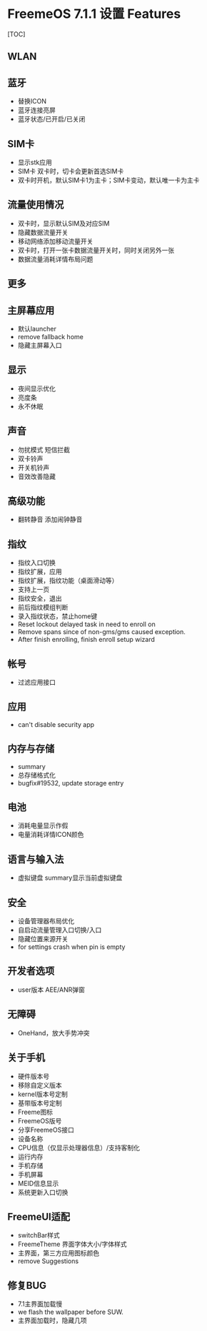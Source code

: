 # FreemeOS 7.1.1 设置 Features

[TOC]

## WLAN


## 蓝牙
- 替换ICON
- 蓝牙连接亮屏
- 蓝牙状态/已开启/已关闭

## SIM卡
- 显示stk应用
- SIM卡 双卡时，切卡会更新首选SIM卡
- 双卡时开机，默认SIM卡1为主卡；SIM卡变动，默认唯一卡为主卡

## 流量使用情况
- 双卡时，显示默认SIM及对应SIM
- 隐藏数据流量开关
- 移动网络添加移动流量开关
- 双卡时，打开一张卡数据流量开关时，同时关闭另外一张
- 数据流量消耗详情布局问题

## 更多

## 主屏幕应用
- 默认launcher
- remove fallback home
- 隐藏主屏幕入口

## 显示
- 夜间显示优化
- 亮度条
- 永不休眠

## 声音
- 勿扰模式 短信拦截
- 双卡铃声
- 开关机铃声
- 音效改善隐藏

## 高级功能
- 翻转静音 添加闹钟静音

## 指纹
- 指纹入口切换
- 指纹扩展，应用
- 指纹扩展，指纹功能（桌面滑动等）
- 支持上一页
- 指纹安全，退出
- 前后指纹模组判断
- 录入指纹状态，禁止home键
- Reset lockout delayed task in need to enroll on
- Remove spans since of non-gms/gms caused exception.
- After finish enrolling, finish enroll setup wizard

## 帐号
- 过滤应用接口

## 应用
- can't disable security app

## 内存与存储
- summary
- 总存储格式化
- bugfix#19532, update storage entry 

## 电池
- 消耗电量显示作假
- 电量消耗详情ICON颜色

## 语言与输入法
- 虚拟键盘 summary显示当前虚拟键盘

## 安全
- 设备管理器布局优化
- 自启动流量管理入口切换/入口
- 隐藏位置来源开关
- for settings crash when pin is empty

## 开发者选项
- user版本 AEE/ANR弹窗

## 无障碍
- OneHand，放大手势冲突

## 关于手机
- 硬件版本号
- 移除自定义版本
- kernel版本号定制
- 基带版本号定制
- Freeme图标
- FreemeOS版号
- 分享FreemeOS接口
- 设备名称
- CPU信息（仅显示处理器信息）/支持客制化
- 运行内存
- 手机存储
- 手机屏幕
- MEID信息显示
- 系统更新入口切换

## FreemeUI适配
- switchBar样式
- FreemeTheme 界面字体大小/字体样式
- 主界面，第三方应用图标颜色
- remove Suggestions

## 修复BUG
- 7.1主界面加载慢
- we flash the wallpaper before SUW.
- 主界面加载时，隐藏几项